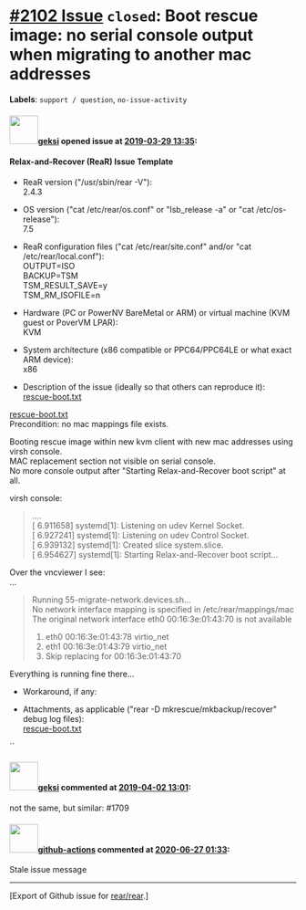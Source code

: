 [\#2102 Issue](https://github.com/rear/rear/issues/2102) `closed`: Boot rescue image: no serial console output when migrating to another mac addresses
======================================================================================================================================================

**Labels**: `support / question`, `no-issue-activity`

#### <img src="https://avatars.githubusercontent.com/u/48321425?v=4" width="50">[geksi](https://github.com/geksi) opened issue at [2019-03-29 13:35](https://github.com/rear/rear/issues/2102):

#### Relax-and-Recover (ReaR) Issue Template

-   ReaR version ("/usr/sbin/rear -V"):  
    2.4.3

-   OS version ("cat /etc/rear/os.conf" or "lsb\_release -a" or "cat
    /etc/os-release"):  
    7.5

-   ReaR configuration files ("cat /etc/rear/site.conf" and/or "cat
    /etc/rear/local.conf"):  
    OUTPUT=ISO  
    BACKUP=TSM  
    TSM\_RESULT\_SAVE=y  
    TSM\_RM\_ISOFILE=n

-   Hardware (PC or PowerNV BareMetal or ARM) or virtual machine (KVM
    guest or PoverVM LPAR):  
    KVM

-   System architecture (x86 compatible or PPC64/PPC64LE or what exact
    ARM device):  
    x86

-   Description of the issue (ideally so that others can reproduce
    it):  
    [rescue-boot.txt](https://github.com/rear/rear/files/3022831/rescue-boot.txt)

[rescue-boot.txt](https://github.com/rear/rear/files/3022835/rescue-boot.txt)  
Precondition: no mac mappings file exists.

Booting rescue image within new kvm client with new mac addresses using
virsh console.  
MAC replacement section not visible on serial console.  
No more console output after "Starting Relax-and-Recover boot script" at
all.

virsh console:

> ....  
> \[ 6.911658\] systemd\[1\]: Listening on udev Kernel Socket.  
> \[ 6.927241\] systemd\[1\]: Listening on udev Control Socket.  
> \[ 6.939132\] systemd\[1\]: Created slice system.slice.  
> \[ 6.954627\] systemd\[1\]: Starting Relax-and-Recover boot script...

Over the vncviewer I see:  
...

> Running 55-migrate-network.devices.sh...  
> No network interface mapping is specified in /etc/rear/mappings/mac  
> The original network interface eth0 00:16:3e:01:43:70 is not available
>
> 1.  eth0 00:16:3e:01:43:78 virtio\_net
> 2.  eth1 00:16:3e:01:43:79 virtio\_net
> 3.  Skip replacing for 00:16:3e:01:43:70

Everything is running fine there...

-   Workaround, if any:

-   Attachments, as applicable ("rear -D mkrescue/mkbackup/recover"
    debug log files):  
    [rescue-boot.txt](https://github.com/rear/rear/files/3022818/rescue-boot.txt)

\`\`

#### <img src="https://avatars.githubusercontent.com/u/48321425?v=4" width="50">[geksi](https://github.com/geksi) commented at [2019-04-02 13:01](https://github.com/rear/rear/issues/2102#issuecomment-478984882):

not the same, but similar: \#1709

#### <img src="https://avatars.githubusercontent.com/in/15368?v=4" width="50">[github-actions](https://github.com/apps/github-actions) commented at [2020-06-27 01:33](https://github.com/rear/rear/issues/2102#issuecomment-650470501):

Stale issue message

------------------------------------------------------------------------

\[Export of Github issue for
[rear/rear](https://github.com/rear/rear).\]
